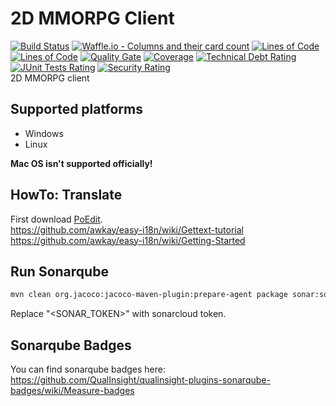 # 2D MMORPG Client

[![Build Status](https://travis-ci.org/2D-MMORPG/client.svg?branch=master)](https://travis-ci.org/2D-MMORPG/client)
[![Waffle.io - Columns and their card count](https://badge.waffle.io/2D-MMORPG/planning.svg?columns=all)](https://waffle.io/2D-MMORPG/planning) 
[![Lines of Code](https://sonarcloud.io/api/badges/measure?key=com.jukusoft.mmo%3Ammorpg-client&metric=lines)](https://sonarcloud.io/dashboard/index/com.jukusoft.mmo%3Ammorpg-client) 
[![Lines of Code](https://sonarcloud.io/api/badges/measure?key=com.jukusoft.mmo%3Ammorpg-client&metric=ncloc)](https://sonarcloud.io/dashboard/index/com.jukusoft.mmo%3Ammorpg-client) 
[![Quality Gate](https://sonarcloud.io/api/badges/gate?key=com.jukusoft.mmo%3Ammorpg-client)](https://sonarcloud.io/dashboard/index/com.jukusoft.mmo%3Ammorpg-client) 
[![Coverage](https://sonarcloud.io/api/badges/measure?key=com.jukusoft.mmo%3Ammorpg-client&metric=coverage)](https://sonarcloud.io/dashboard/index/com.jukusoft.mmo%3Ammorpg-client) 
[![Technical Debt Rating](https://sonarcloud.io/api/badges/measure?key=com.jukusoft.mmo%3Ammorpg-client&metric=sqale_debt_ratio)](https://sonarcloud.io/dashboard/index/com.jukusoft.mmo%3Ammorpg-client) 
[![JUnit Tests Rating](https://sonarcloud.io/api/badges/measure?key=com.jukusoft.mmo%3Ammorpg-client&metric=test_success_density)](https://sonarcloud.io/dashboard/index/com.jukusoft.mmo%3Ammorpg-client) 
[![Security Rating](https://sonarcloud.io/api/badges/measure?key=com.jukusoft.mmo%3Ammorpg-client&metric=new_security_rating)](https://sonarcloud.io/dashboard/index/com.jukusoft.mmo%3Ammorpg-client) 
\
2D MMORPG client

## Supported platforms

  - Windows
  - Linux

**Mac OS isn't supported officially!**

## HowTo: Translate

First download [PoEdit](https://poedit.net/).\
https://github.com/awkay/easy-i18n/wiki/Gettext-tutorial
https://github.com/awkay/easy-i18n/wiki/Getting-Started

## Run Sonarqube

```bash
mvn clean org.jacoco:jacoco-maven-plugin:prepare-agent package sonar:sonar -Dsonar.host.url=https://sonarcloud.io -Dsonar.organization=2d-mmorpg -Dsonar.login=<SONAR_TOKEN>
```

Replace "<SONAR_TOKEN>" with sonarcloud token.

## Sonarqube Badges

You can find sonarqube badges here:\
https://github.com/QualInsight/qualinsight-plugins-sonarqube-badges/wiki/Measure-badges
